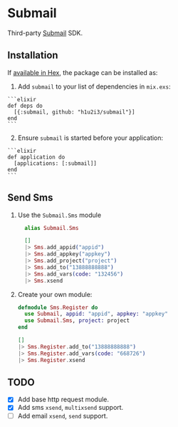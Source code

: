 # Submail

Third-party [Submail](http://submail.cn) SDK.

## Installation

If [available in Hex](https://hex.pm/docs/publish), the package can be installed as:

  1. Add `submail` to your list of dependencies in `mix.exs`:

    ```elixir
    def deps do
      [{:submail, github: "h1u2i3/submail"}]
    end
    ```

  2. Ensure `submail` is started before your application:

    ```elixir
    def application do
      [applications: [:submail]]
    end
    ```

## Send Sms

1. Use the `Submail.Sms` module

    ```elixir
      alias Submail.Sms

      []
      |> Sms.add_appid("appid")
      |> Sms.add_appkey("appkey")
      |> Sms.add_project("project")
      |> Sms.add_to("13888888888")
      |> Sms.add_vars(code: "132456")
      |> Sms.xsend
    ```

2. Create your own module:

    ```elixir
    defmodule Sms.Register do
      use Submail, appid: "appid", appkey: "appkey"
      use Submail.Sms, project: project
    end

    []
    |> Sms.Register.add_to("13888888888")
    |> Sms.Register.add_vars(code: "668726")
    |> Sms.Register.xsend
    ```

## TODO

- [x] Add base http request module.
- [x] Add sms `xsend`, `multixsend` support.
- [ ] Add email `xsend`, `send` support.
